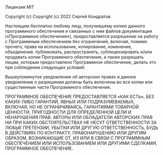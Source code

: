 Лицензия MIT

Copyright (c) Copyright (c) 2022 Сергей Кондратов

Настоящим бесплатно любому лицу, получившему копию данного программного обеспечения и связанных с ним файлов документации («Программное обеспечение»), предоставляется разрешение на работу с Программным обеспечением без ограничений, включая, помимо прочего, права на использование, копирование, изменение, объединение. публиковать, распространять, сублицензировать и/или продавать копии Программного обеспечения, а также разрешать лицам, которым предоставлено Программное обеспечение, делать это при соблюдении следующих условий:

Вышеупомянутое уведомление об авторских правах и данное уведомление о разрешении должны быть включены во все копии или существенные части Программного обеспечения.

ПРОГРАММНОЕ ОБЕСПЕЧЕНИЕ ПРЕДОСТАВЛЯЕТСЯ «КАК ЕСТЬ», БЕЗ КАКИХ-ЛИБО ГАРАНТИЙ, ЯВНЫХ ИЛИ ПОДРАЗУМЕВАЕМЫХ, ВКЛЮЧАЯ, НО НЕ ОГРАНИЧИВАЯСЬ, ГАРАНТИЯМИ ТОВАРНОЙ ЦЕННОСТИ, ПРИГОДНОСТИ ДЛЯ ОПРЕДЕЛЕННОЙ ЦЕЛИ И НЕНАРУШЕНИЯ ПРАВ. АВТОРЫ ИЛИ ОБЛАДАТЕЛИ АВТОРСКИХ ПРАВ НИ ПРИ КАКИХ ОБСТОЯТЕЛЬСТВАХ НЕ НЕСУТ ОТВЕТСТВЕННОСТИ ЗА ЛЮБЫЕ ПРЕТЕНЗИИ, УБЫТКИ ИЛИ ДРУГУЮ ОТВЕТСТВЕННОСТЬ, БУДЬ В ДЕЙСТВИЯХ ПО КОНТРАКТУ, ПРАВОНАРУШЕНИЮ ИЛИ ДРУГИМ ОБРАЗОМ, ВОЗНИКАЮЩИЕ ОТ, ИЗ ИЛИ В СВЯЗИ С ПРОГРАММНЫМ ОБЕСПЕЧЕНИЕМ ИЛИ ИСПОЛЬЗОВАНИЕМ ИЛИ ДРУГИМИ СДЕЛКАМИ, ПРОГРАММНОЕ ОБЕСПЕЧЕНИЕ.
